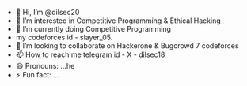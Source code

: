 - 👋 Hi, I’m @dilsec20
- 👀 I’m interested in Competitive Programming & Ethical Hacking 
- 🌱 I’m currently doing Competitive Programming
- my codeforces id - slayer_05. 
- 💞️ I’m looking to collaborate on Hackerone & Bugcrowd 7 codeforces
- 📫 How to reach me telegram id -  X - dilsec18
- 😄 Pronouns: ...he
- ⚡ Fun fact: ...

<!---
dilsec20/dilsec20 is a ✨ special ✨ repository because its `README.md` (this file) appears on your GitHub profile.
You can click the Preview link to take a look at your changes.
--->
